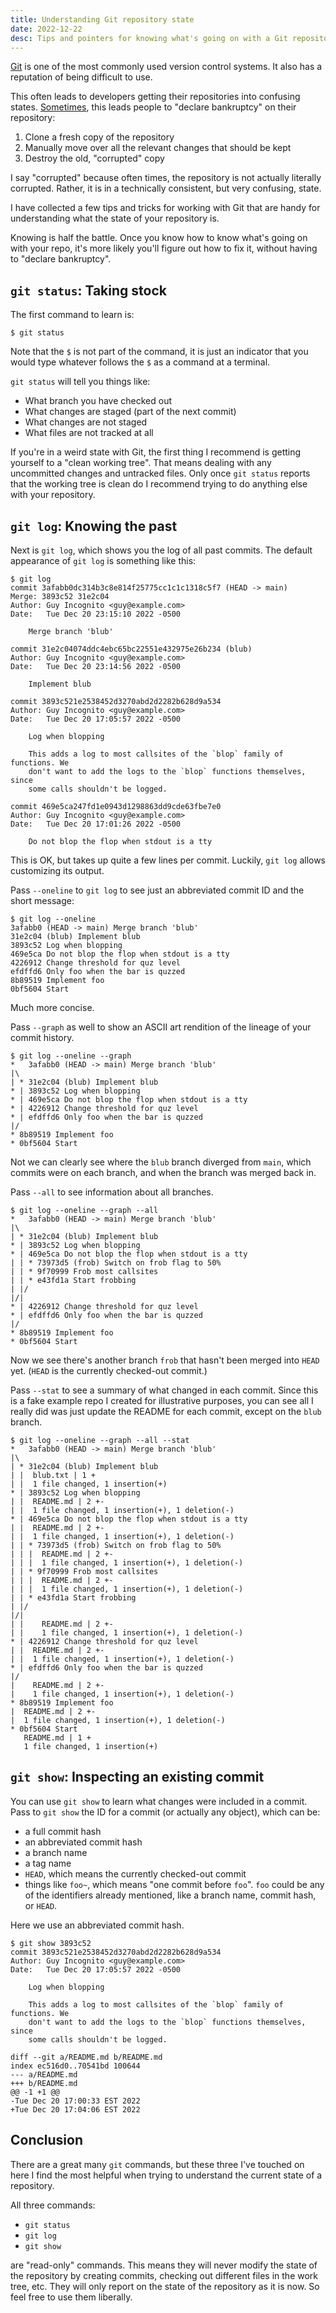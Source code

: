 ```yaml
---
title: Understanding Git repository state
date: 2022-12-22
desc: Tips and pointers for knowing what's going on with a Git repository.
---
```


[Git][git] is one of the most commonly used version control systems. It also has a reputation of being difficult to use.

This often leads to developers getting their repositories into confusing states. [Sometimes][xkcd], this leads people to "declare bankruptcy" on their repository:

1. Clone a fresh copy of the repository
2. Manually move over all the relevant changes that should be kept
3. Destroy the old, "corrupted" copy

I say "corrupted" because often times, the repository is not actually literally corrupted. Rather, it is in a technically consistent, but very confusing, state.

I have collected a few tips and tricks for working with Git that are handy for understanding what the state of your repository is.

Knowing is half the battle. Once you know how to know what's going on with your repo, it's more likely you'll figure out how to fix it, without having to "declare bankruptcy".

## `git status`: Taking stock

The first command to learn is:

```text
$ git status
```

Note that the `$` is not part of the command, it is just an indicator that you would type whatever follows the `$` as a command at a terminal.

`git status` will tell you things like:

- What branch you have checked out
- What changes are staged (part of the next commit)
- What changes are not staged
- What files are not tracked at all

If you're in a weird state with Git, the first thing I recommend is getting yourself to a "clean working tree". That means dealing with any uncommitted changes and untracked files. Only once `git status` reports that the working tree is clean do I recommend trying to do anything else with your repository.

## `git log`: Knowing the past

Next is `git log`, which shows you the log of all past commits. The default appearance of `git log` is something like this:

```text
$ git log
commit 3afabb0dc314b3c8e814f25775cc1c1c1318c5f7 (HEAD -> main)
Merge: 3893c52 31e2c04
Author: Guy Incognito <guy@example.com>
Date:   Tue Dec 20 23:15:10 2022 -0500

    Merge branch 'blub'

commit 31e2c04074ddc4ebc65bc22551e432975e26b234 (blub)
Author: Guy Incognito <guy@example.com>
Date:   Tue Dec 20 23:14:56 2022 -0500

    Implement blub

commit 3893c521e2538452d3270abd2d2282b628d9a534
Author: Guy Incognito <guy@example.com>
Date:   Tue Dec 20 17:05:57 2022 -0500

    Log when blopping

    This adds a log to most callsites of the `blop` family of functions. We
    don't want to add the logs to the `blop` functions themselves, since
    some calls shouldn't be logged.

commit 469e5ca247fd1e0943d1298863dd9cde63fbe7e0
Author: Guy Incognito <guy@example.com>
Date:   Tue Dec 20 17:01:26 2022 -0500

    Do not blop the flop when stdout is a tty
```

This is OK, but takes up quite a few lines per commit. Luckily, `git log` allows customizing its output.

Pass `--oneline` to `git log` to see just an abbreviated commit ID and the short message:

```text
$ git log --oneline
3afabb0 (HEAD -> main) Merge branch 'blub'
31e2c04 (blub) Implement blub
3893c52 Log when blopping
469e5ca Do not blop the flop when stdout is a tty
4226912 Change threshold for quz level
efdffd6 Only foo when the bar is quzzed
8b89519 Implement foo
0bf5604 Start
```

Much more concise.

Pass `--graph` as well to show an ASCII art rendition of the lineage of your commit history.

```text
$ git log --oneline --graph
*   3afabb0 (HEAD -> main) Merge branch 'blub'
|\
| * 31e2c04 (blub) Implement blub
* | 3893c52 Log when blopping
* | 469e5ca Do not blop the flop when stdout is a tty
* | 4226912 Change threshold for quz level
* | efdffd6 Only foo when the bar is quzzed
|/
* 8b89519 Implement foo
* 0bf5604 Start
```

Not we can clearly see where the `blub` branch diverged from `main`, which commits were on each branch, and when the branch was merged back in.

Pass `--all` to see information about all branches.

```text
$ git log --oneline --graph --all
*   3afabb0 (HEAD -> main) Merge branch 'blub'
|\
| * 31e2c04 (blub) Implement blub
* | 3893c52 Log when blopping
* | 469e5ca Do not blop the flop when stdout is a tty
| | * 73973d5 (frob) Switch on frob flag to 50%
| | * 9f70999 Frob most callsites
| | * e43fd1a Start frobbing
| |/
|/|
* | 4226912 Change threshold for quz level
* | efdffd6 Only foo when the bar is quzzed
|/
* 8b89519 Implement foo
* 0bf5604 Start
```

Now we see there's another branch `frob` that hasn't been merged into `HEAD` yet. (`HEAD` is the currently checked-out commit.)

Pass `--stat` to see a summary of what changed in each commit. Since this is a fake example repo I created for illustrative purposes, you can see all I really did was just update the README for each commit, except on the `blub` branch.

```text
$ git log --oneline --graph --all --stat
*   3afabb0 (HEAD -> main) Merge branch 'blub'
|\
| * 31e2c04 (blub) Implement blub
| |  blub.txt | 1 +
| |  1 file changed, 1 insertion(+)
* | 3893c52 Log when blopping
| |  README.md | 2 +-
| |  1 file changed, 1 insertion(+), 1 deletion(-)
* | 469e5ca Do not blop the flop when stdout is a tty
| |  README.md | 2 +-
| |  1 file changed, 1 insertion(+), 1 deletion(-)
| | * 73973d5 (frob) Switch on frob flag to 50%
| | |  README.md | 2 +-
| | |  1 file changed, 1 insertion(+), 1 deletion(-)
| | * 9f70999 Frob most callsites
| | |  README.md | 2 +-
| | |  1 file changed, 1 insertion(+), 1 deletion(-)
| | * e43fd1a Start frobbing
| |/
|/|
| |    README.md | 2 +-
| |    1 file changed, 1 insertion(+), 1 deletion(-)
* | 4226912 Change threshold for quz level
| |  README.md | 2 +-
| |  1 file changed, 1 insertion(+), 1 deletion(-)
* | efdffd6 Only foo when the bar is quzzed
|/
|    README.md | 2 +-
|    1 file changed, 1 insertion(+), 1 deletion(-)
* 8b89519 Implement foo
|  README.md | 2 +-
|  1 file changed, 1 insertion(+), 1 deletion(-)
* 0bf5604 Start
   README.md | 1 +
   1 file changed, 1 insertion(+)
```

## `git show`: Inspecting an existing commit

You can use `git show` to learn what changes were included in a commit. Pass to `git show` the ID for a commit (or actually any object), which can be:

- a full commit hash
- an abbreviated commit hash
- a branch name
- a tag name
- `HEAD`, which means the currently checked-out commit
- things like `foo~`, which means "one commit before `foo`". `foo` could be any of the identifiers already mentioned, like a branch name, commit hash, or `HEAD`.

Here we use an abbreviated commit hash.

```text
$ git show 3893c52
commit 3893c521e2538452d3270abd2d2282b628d9a534
Author: Guy Incognito <guy@example.com>
Date:   Tue Dec 20 17:05:57 2022 -0500

    Log when blopping

    This adds a log to most callsites of the `blop` family of functions. We
    don't want to add the logs to the `blop` functions themselves, since
    some calls shouldn't be logged.

diff --git a/README.md b/README.md
index ec516d0..70541bd 100644
--- a/README.md
+++ b/README.md
@@ -1 +1 @@
-Tue Dec 20 17:00:33 EST 2022
+Tue Dec 20 17:04:06 EST 2022
```

## Conclusion

There are a great many `git` commands, but these three I've touched on here I find the most helpful when trying to understand the current state of a repository.

All three commands:

- `git status`
- `git log`
- `git show`

are "read-only" commands. This means they will never modify the state of the repository by creating commits, checking out different files in the work tree, etc. They will only report on the state of the repository as it is now. So feel free to use them liberally.

[git]: https://git-scm.com
[xkcd]: https://xkcd.com/1597/
